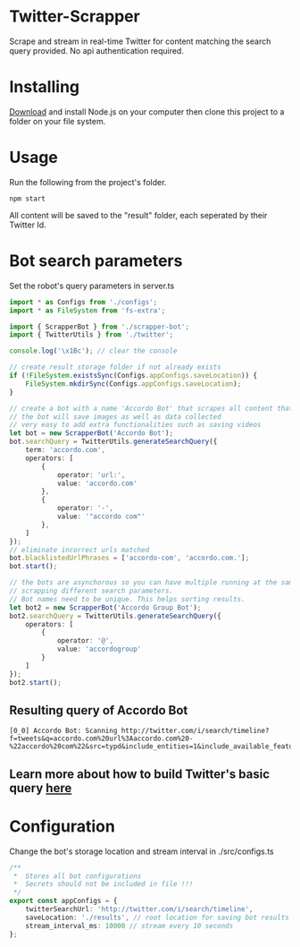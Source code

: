 # Twitter-Scrapper
Scrape and stream in real-time Twitter for content matching the search query provided. 
No api authentication required.


# Installing

[Download](https://nodejs.org/en/download/) and install Node.js on your computer then clone this project to a folder on your file system.

# Usage

Run the following from the project's folder.

```shell
npm start
```

All content will be saved to the "result" folder, each seperated by their Twitter Id.

# Bot search parameters
Set the robot's query parameters in server.ts
```ts
import * as Configs from './configs';
import * as FileSystem from 'fs-extra';

import { ScrapperBot } from './scrapper-bot';
import { TwitterUtils } from './twitter';

console.log('\x1Bc'); // clear the console

// create result storage folder if not already exists
if (!FileSystem.existsSync(Configs.appConfigs.saveLocation)) {
    FileSystem.mkdirSync(Configs.appConfigs.saveLocation);
}

// create a bot with a name 'Accordo Bot' that scrapes all content that mentions 'accordo.com'
// the bot will save images as well as data collected
// very easy to add extra functionalities such as saving videos 
let bot = new ScrapperBot('Accordo Bot');
bot.searchQuery = TwitterUtils.generateSearchQuery({
    term: 'accordo.com',
    operators: [
        {
            operator: 'url:',
            value: 'accordo.com'
        },
        {
            operator: '-',
            value: '"accordo com"'
        },
    ]
});
// eliminate incorrect urls matched
bot.blacklistedUrlPhrases = ['accordo-com', 'accordo.com.'];
bot.start();

// the bots are asynchorous so you can have multiple running at the same time
// scrapping different search parameters.
// Bot names need to be unique. This helps sorting results.
let bot2 = new ScrapperBot('Accordo Group Bot');
bot2.searchQuery = TwitterUtils.generateSearchQuery({
    operators: [
        {
            operator: '@',
            value: 'accordogroup'
        }
    ]
});
bot2.start();
```
## Resulting query of Accordo Bot
``` shell
[0_0] Accordo Bot: Scanning http://twitter.com/i/search/timeline?f=tweets&q=accordo.com%20url%3Aaccordo.com%20-%22accordo%20com%22&src=typd&include_entities=1&include_available_features=1&max_position=
```
## Learn more about how to build Twitter's basic query [here](https://developer.twitter.com/en/docs/tweets/rules-and-filtering/overview/standard-operators)

# Configuration
Change the bot's storage location and stream interval in ./src/configs.ts
```ts
/**
 *  Stores all bot configurations
 *  Secrets should not be included in file !!!
 */
export const appConfigs = {
    twitterSearchUrl: 'http://twitter.com/i/search/timeline',
    saveLocation: './results', // root location for saving bot results
    stream_interval_ms: 10000 // stream every 10 seconds
};
```
